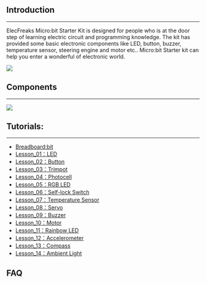 ## Introduction
---
ElecFreaks Micro:bit Starter Kit is designed for people who is at the door step of learning electric circuit and programming knowledge. 
The kit has provided some basic electronic components like LED, button, buzzer, temperature sensor, steering engine and motor etc.. 
Micro:bit Starter kit can help you enter a wonderful of electronic world.

![](https://i.imgur.com/XpixeEF.jpg)

## Components
---
![](https://i.imgur.com/NJPB9qt.jpg)

## Tutorials:
---
- [Breadboard:bit](/KidzCanCode-Tutorials-I/docs/breadboard_bit)
- [Lesson_01：LED](/KidzCanCode-Tutorials-I/docs/starter_kit_case_01)
- [Lesson_02：Button](/KidzCanCode-Tutorials-I/docs/starter_kit_case_02)  
- [Lesson_03：Trimpot](/KidzCanCode-Tutorials-I/docs/starter_kit_case_03)  
- [Lesson_04：Photocell](/KidzCanCode-Tutorials-I/docs/starter_kit_case_04) 
- [Lesson_05：RGB LED](/KidzCanCode-Tutorials-I/docs/starter_kit_case_05) 
- [Lesson_06：Self-lock Switch](/KidzCanCode-Tutorials-I/docs/starter_kit_case_06) 
- [Lesson_07：Temperature Sensor](/KidzCanCode-Tutorials-I/docs/starter_kit_case_07) 
- [Lesson_08：Servo](/KidzCanCode-Tutorials-I/docs/starter_kit_case_08) 
- [Lesson_09：Buzzer](/KidzCanCode-Tutorials-I/docs/starter_kit_case_09) 
- [Lesson_10：Motor](/KidzCanCode-Tutorials-I/docs/starter_kit_case_10) 
- [Lesson_11：Rainbow LED](/KidzCanCode-Tutorials-I/docs/starter_kit_case_11) 
- [Lesson_12：Accelerometer](/KidzCanCode-Tutorials-I/docs/starter_kit_case_12) 
- [Lesson_13：Compass](/KidzCanCode-Tutorials-I/docs/starter_kit_case_13) 
- [Lesson_14：Ambient Light](/KidzCanCode-Tutorials-I/docs/starter_kit_case_14) 

## FAQ
